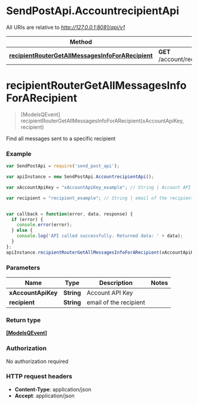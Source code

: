 # SendPostApi.AccountrecipientApi

All URIs are relative to *http://127.0.0.1:8081/api/v1*

Method | HTTP request | Description
------------- | ------------- | -------------
[**recipientRouterGetAllMessagesInfoForARecipient**](AccountrecipientApi.md#recipientRouterGetAllMessagesInfoForARecipient) | **GET** /account/recipient/{recipient}/messages | 


<a name="recipientRouterGetAllMessagesInfoForARecipient"></a>
# **recipientRouterGetAllMessagesInfoForARecipient**
> [ModelsQEvent] recipientRouterGetAllMessagesInfoForARecipient(xAccountApiKey, recipient)



Find all messages sent to a specific recipient

### Example
```javascript
var SendPostApi = require('send_post_api');

var apiInstance = new SendPostApi.AccountrecipientApi();

var xAccountApiKey = "xAccountApiKey_example"; // String | Account API Key

var recipient = "recipient_example"; // String | email of the recipient


var callback = function(error, data, response) {
  if (error) {
    console.error(error);
  } else {
    console.log('API called successfully. Returned data: ' + data);
  }
};
apiInstance.recipientRouterGetAllMessagesInfoForARecipient(xAccountApiKey, recipient, callback);
```

### Parameters

Name | Type | Description  | Notes
------------- | ------------- | ------------- | -------------
 **xAccountApiKey** | **String**| Account API Key | 
 **recipient** | **String**| email of the recipient | 

### Return type

[**[ModelsQEvent]**](ModelsQEvent.md)

### Authorization

No authorization required

### HTTP request headers

 - **Content-Type**: application/json
 - **Accept**: application/json

